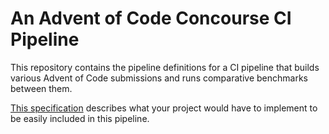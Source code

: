 # An Advent of Code Concourse CI Pipeline

This repository contains the pipeline definitions for a CI pipeline that builds
various Advent of Code submissions and runs comparative benchmarks between them.

[This specification](SPECIFICATION.md) describes what your project would have to
implement to be easily included in this pipeline.
